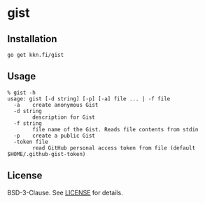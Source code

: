 
# gist

## Installation

```
go get kkn.fi/gist
```

## Usage
```
% gist -h
usage: gist [-d string] [-p] [-a] file ... | -f file
  -a	create anonymous Gist
  -d string
    	description for Gist
  -f string
    	file name of the Gist. Reads file contents from stdin
  -p	create a public Gist
  -token file
    	read GitHub personal access token from file (default $HOME/.github-gist-token)
```
## License

BSD-3-Clause. See [LICENSE](LICENSE) for details.

